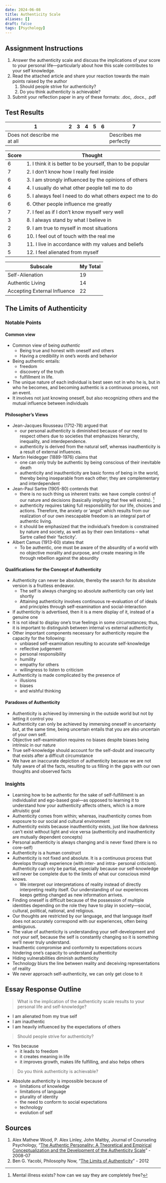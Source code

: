 ```yaml
---
date: 2024-06-08
title: Authenticity Scale
aliases: []
draft: false
tags: [Psychology]
---
```


## Assignment Instructions

1. Answer the authenticity scale and discuss the implications of your score to your personal life—particularly about how this scale contributes to your self knowledge.
2. Read the attached article and share your reaction towards the main points raised by the author
	1. Should people strive for authenticity?
	2. Do you think authenticity is achievable?
3. Submit your reflection paper in any of these formats: .doc, .docx., .pdf

## Test Results

| 1                           | 2   | 3   | 4   | 5   | 6   | 7                      |
| --------------------------- | --- | --- | --- | --- | --- | ---------------------- |
| Does not describe me at all |     |     |     |     |     | Describes me perfectly |

| Score | Thought                                                    |
| ----- | ---------------------------------------------------------- |
| 6     | 1. I think it is better to be yourself, than to be popular |
| 7     | 2. I don’t know how I really feel inside                   |
| 6     | 3. I am strongly influenced by the opinions of others      |
| 4     | 4. I usually do what other people tell me to do            |
| 6     | 5. I always feel I need to do what others expect me to do  |
| 6     | 6. Other people influence me greatly                       |
| 7     | 7. I feel as if I don’t know myself very well              |
| 3     | 8. I always stand by what I believe in                     |
| 2     | 9. I am true to myself in most situations                  |
| 6     | 10. I feel out of touch with the real me                   |
| 3     | 11. I live in accordance with my values and beliefs        |
| 5     | 12. I feel alienated from myself                           |

| Subscale                     | My Total |
| ---------------------------- | -------- |
| Self-Alienation              | 19       |
| Authentic Living             | 14       |
| Accepting External Influence | 22       |

## The Limits of Authenticity

### Notable Points

#### Common view

- Common view of being _authentic_
	- Being true and honest with oneself and others
	- Having a credibility in one’s words and behavior
- Being authentic entails:
	- freedom
	- discovery of the truth
	- fulfillment in life.
- The unique nature of each individual is best seen not in who he is, but in who he becomes, and becoming authentic is a continuous process, not an event.
- It involves not just knowing oneself, but also recognizing others and the mutual influence between individuals

#### Philosopher’s Views

- Jean-Jacques Rousseau (1712-78) argued that
	- our personal authenticity is diminished because of our need to respect others due to societies that emphasizes hierarchy, inequality, and interdependence.
	- authenticity is derived from the natural self, whereas inauthenticity is a result of external influences.
- Martin Heidegger (1889-1976) claims that
	- one can only truly be authentic by being conscious of their inevitable death
	- authenticity and inauthenticity are basic forms of being in the world, thereby being inseparable from each other; they are complementary and interdependent
- Jean-Paul Sartre (1905-80) contends that
	- there is no such thing us inherent traits: we have comple control of our nature and decisions (basically implying that free will exists). [^free_will_question]
	- authenticity requires taking full responsibility for our life, choices and actions. Therefore, the anxiety or ‘angst’ which results from our realization of our own inescapable freedom is an integral part of authentic living.
	- it should be emphasized that the individual’s freedom is constrained by nature and society, as well as by their own limitations – what Sartre called their ‘facticity’.
- Albert Camus (1913-60) states that
	- To be authentic, one must be aware of the absurdity of a world with no objective morality and purpose, and create meaning in life through rebellion against the absurdity

#### Qualifications for the Concept of Authenticity

- Authenticity can never be absolute, thereby the search for its absolute version is a fruitless endeavor.
	- The self is always changing so absolute authenticity can only last shortly
	- Attaining authenticity involves continuous re-evaluation of of ideals and principles through self-examination and social-interaction
- If authenticity is advertised, then it is a mere display of it, instead of a genuine one
- It is not ideal to display one’s true feelings in some circumstances; thus, it is important to distinguish between internal vs external authenticity
- Other important components necessary for authenticity require the capacity for the following:
	- unbiased self-examination resulting to accurate self-knowledge
	- reflective judgement
	- personal responsibility
	- humility
	- empathy for others
	- willingness to listen to criticism
- Authenticity is made complicated by the presence of
	- illusions
	- biases
	- and wishful thinking

#### Paradoxes of Authenticity

- Authenticity is achieved by immersing in the outside world but not by letting it control you
- Authenticity can only be achieved by immersing oneself in uncertainty but, at the same time, being uncertain entails that you are also uncertain of your own self.
- Objective self-examination requires no biases despite biases being intrinsic in our nature
- True self-knowledge should account for the self-doubt and insecurity that exists after a difficult circumstance
- We have an inaccurate depiction of authenticity because we are not fully aware of all the facts, resulting to us filling in the gaps with our own thoughts and observed facts

### Insights

- Learning how to be authentic for the sake of self-fulfillment is an individualist and ego-based goal—as opposed to learning it to understand how your authenticity affects others, which is a more altruistic goal
- Authenticity comes from within; whereas, inauthenticity comes from exposure to our social and cultural environment
- Authenticity exists because inauthenticity exists, just like how darkness can’t exist without light and vice versa (authenticity and inauthenticity are mutually dependent concepts)
- Personal authenticity is always changing and is never fixed (there is no core-self)
- Authenticity is a human construct
- Authenticity is not fixed and absolute. It is a continuous process that develops through experience (with inter- and intra- personal criticism). Authenticity can only be partial, especially because our self-knowledge will never be complete due to the limits of what our conscious mind knows.
	- We interpret our interpretations of reality instead of directly interpreting reality itself. Our understanding of our experiences keeps getting changed as new information arrives.
- Finding oneself is difficult because of the possession of multiple identities depending on the role they have to play in society—social, cultural, political, national, and religious.
- Our thoughts are restricted by our language, and that language itself does not accurately correspond with our experiences, often being ambiguous.
- The value of authenticity is understanding your self-development and not your self, because the self is constantly changing so it is something we’ll never truly understand.
- Inauthentic compromise and conformity to expectations occurs hindering one’s capacity to understand authenticity
- Hiding vulnerabilities diminish authenticity
- Technology blurs the line between reality and deceiving representations of reality
- We never approach self-authenticity, we can only get close to it

## Essay Response Outline

> What is the implication of the authenticity scale results to your personal life and self-knowledge?

- I am alienated from my true self
- I am inauthentic
- I am heavily influenced by the expectations of others

> Should people strive for authenticity?

- Yes because
	- it leads to freedom
	- it creates meaning in life
	- it improves growth, makes life fulfilling, and also helps others

> Do you think authenticity is achievable?

- Absolute authenticity is impossible because of
	- limitations of knowledge
	- limitations of language
	- plurality of identity
	- the need to conform to social expectations
	- technology
	- evolution of self

## Sources

1. Alex Mathew Wood, P. Alex Linley, John Maltby, Journal of Counseling Psychology, “[The Authentic Personality: A Theoretical and Empirical Conceptualization and the Development of the Authenticity Scale](http://dx.doi.org/10.1037/0022-0167.55.3.385)” - 2008-07
2. Ben G. Yacobi, Philosophy Now, “[The Limits of Authenticity](https://philosophynow.org/issues/92/The_Limits_of_Authenticity)” - 2012

[^free_will_question]: Mental illness exists? how can we say they are completely free?
